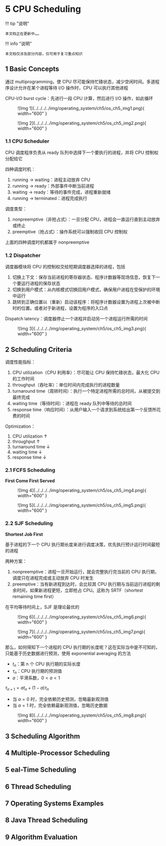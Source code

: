 # 5 CPU Scheduling

!!! tip "说明"

    本文档正在更新中……

!!! info "说明"

    本文档仅涉及部分内容，仅可用于复习重点知识

## 1 Basic Concepts

通过 multiprogramming，使 CPU 尽可能保持忙碌状态，减少空闲时间。多道程序设计允许在某个进程等待 I/O 操作时，CPU 可以执行其他进程

CPU-I/O burst cycle：先进行一段 CPU 计算，然后进行 I/O 操作，如此循环

<figure markdown="span">
    ![Img 1](../../../../img/operating_system/ch5/os_ch5_img1.png){ width="600" }
</figure>

<figure markdown="span">
    ![Img 2](../../../../img/operating_system/ch5/os_ch5_img2.png){ width="600" }
</figure>

### 1.1 CPU Scheduler

CPU 调度程序负责从 ready 队列中选择下一个要执行的进程，并将 CPU 控制权分配给它

四种调度时机：

1. running → waiting：进程主动放弃 CPU
2. running → ready：外部事件中断当前进程
3. waiting → ready：等待的事件完成，进程重新就绪
4. running → terminated：进程完成执行

调度类型：

1. nonpreemptive（非抢占式）：一旦分配 CPU，进程会一直运行直到主动放弃或终止
2. preemptive（抢占式）：操作系统可以强制收回 CPU 控制权

上面的四种调度时机都属于 nonpreemptive

### 1.2 Dispatcher

调度器模块将 CPU 的控制权交给短期调度器选择的进程，包括

1. 切换上下文：保存当前进程的寄存器状态、程序计数器等现场信息，恢复下一个要运行进程的保存状态
2. 切换到用户模式：从内核模式切换回用户模式，确保用户进程在受保护的环境中运行
3. 跳转到正确位置以（重新）启动该程序：将程序计数器设置为进程上次被中断时的位置。或者对于新进程，设置为程序的入口点

Dispatch latency：调度器停止一个进程并启动另一个进程运行所需的时间

<figure markdown="span">
    ![Img 3](../../../../img/operating_system/ch5/os_ch5_img3.png){ width="600" }
</figure>

## 2 Scheduling Criteria

调度性能指标：

1. CPU utilization（CPU 利用率）：尽可能让 CPU 保持忙碌状态，最大化 CPU 的工作时间
2. throughput（吞吐率）：单位时间内完成执行的进程数量
3. turnaround time（周转时间）：执行一个特定进程所需的总时间，从被提交到最终完成
4. waiting time（等待时间）：进程在 ready 队列中等待的总时间
5. response time（响应时间）：从用户输入一个请求到系统给出第一个反馈所花费的时间

Optimization：

1. CPU utilization ↑
2. throughput ↑
3. turnaround time ↓
4. waiting time ↓
5. response time ↓

### 2.1 FCFS Scheduling

**First Come First Served**

<figure markdown="span">
    ![Img 4](../../../../img/operating_system/ch5/os_ch5_img4.png){ width="600" }
</figure>

<figure markdown="span">
    ![Img 5](../../../../img/operating_system/ch5/os_ch5_img5.png){ width="600" }
</figure>

### 2.2 SJF Scheduling

**Shortest Job First**

基于进程的下一个 CPU 执行期长度来进行调度决策，优先执行预计运行时间最短的进程

两种方案：

1. nonpreemptive：进程一旦开始运行，就会完整执行完当前的 CPU 执行期，调度只在进程完成或主动放弃 CPU 时发生
2. preemptive：当有新进程到达时，会比较其 CPU 执行期与当前运行进程的剩余时间，如果新进程更短，立即抢占 CPU。这称为 SRTF（shortest remaining time first）

在平均等待时间上，SJF 是理论最优的

<figure markdown="span">
    ![Img 6](../../../../img/operating_system/ch5/os_ch5_img6.png){ width="600" }
</figure>

<figure markdown="span">
    ![Img 7](../../../../img/operating_system/ch5/os_ch5_img7.png){ width="600" }
</figure>

那么，如何得知下一个进程的 CPU 执行期的长度呢？这在实际当中是不可知的，只能基于历史数据进行预测，使用 exponential averaging 的方法

- $t_n$：第 n 个 CPU 执行期的实际长度
- $\tau_{n}$：CPU 执行期的预测值
- $a$：平滑系数，$0 < a < 1$

$\tau_{n+1} = at_n + (1 - a)\tau_n$

- 当 $a=0$ 时，完全依赖历史预测，忽略最新观测值
- 当 $a=1$ 时，完全依赖最新观测值，忽略历史数据

<figure markdown="span">
    ![Img 8](../../../../img/operating_system/ch5/os_ch5_img8.png){ width="600" }
</figure>

## 3 Scheduling Algorithm

## 4 Multiple-Processor Scheduling

## 5 eal-Time Scheduling

## 6 Thread Scheduling

## 7 Operating Systems Examples

## 8 Java Thread Scheduling

## 9 Algorithm Evaluation